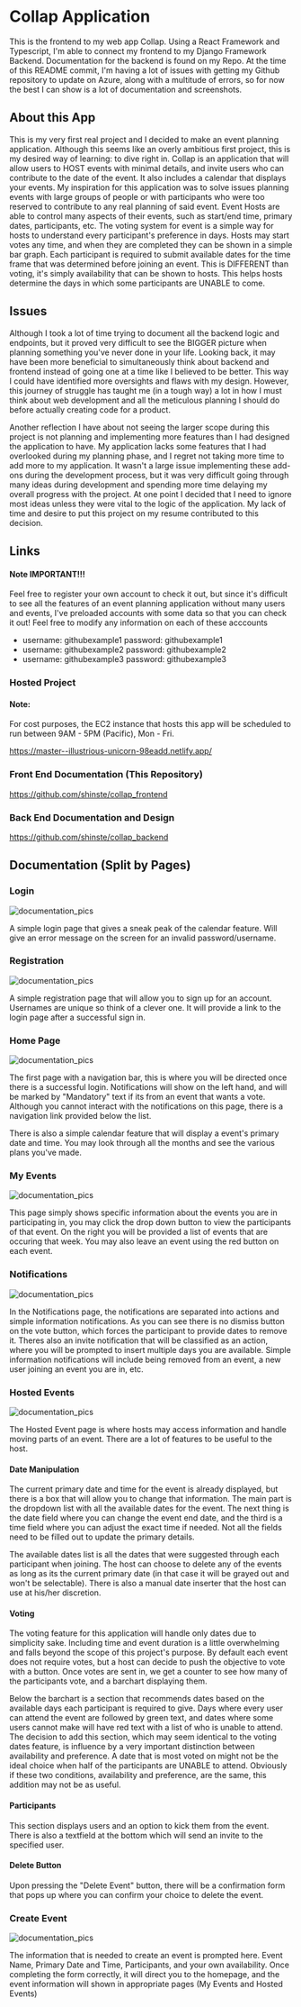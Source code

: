 # Collap Application

This is the frontend to my web app Collap. Using a React Framework and Typescript, I'm able to connect my frontend to my Django Framework Backend. Documentation for the backend is found on my Repo. At the time of this README commit, I'm having a lot of issues with getting my Github repository to update on Azure, along with a multitude of errors, so for now the best I can show is a lot of documentation and screenshots.

## About this App

This is my very first real project and I decided to make an event planning application. Although this seems like an overly ambitious first project, this is my desired way of learning: to dive right in. Collap is an application that will allow users to HOST events with minimal details, and invite users who can contribute to the date of the event. It also includes a calendar that displays your events. My inspiration for this application was to solve issues planning events with large groups of people or with participants who were too reserved to contribute to any real planning of said event. Event Hosts are able to control many aspects of their events, such as start/end time, primary dates, participants, etc. The voting system for event is a simple way for hosts to understand every participant's preference in days. Hosts may start votes any time, and when they are completed they can be shown in a simple bar graph. Each participant is required to submit available dates for the time frame that was determined before joining an event. This is DIFFERENT than voting, it's simply availability that can be shown to hosts. This helps hosts determine the days in which some participants are UNABLE to come.

## Issues

Although I took a lot of time trying to document all the backend logic and endpoints, but it proved very difficult to see the BIGGER picture when planning something you've never done in your life. Looking back, it may have been more beneficial to simultaneously think about backend and frontend instead of going one at a time like I believed to be better. This way I could have identified more oversights and flaws with my design. However, this journey of struggle has taught me (in a tough way) a lot in how I must think about web development and all the meticulous planning I should do before actually creating code for a product. 

Another reflection I have about not seeing the larger scope during this project is not planning and implementing more features than I had designed the application to have. My application lacks some features that I had overlooked during my planning phase, and I regret not taking more time to add more to my application. It wasn't a large issue implementing these add-ons during the development process, but it was very difficult going through many ideas during development and spending more time delaying my overall progress with the project. At one point I decided that I need to ignore most ideas unless they were vital to the logic of the application. My lack of time and desire to put this project on my resume contributed to this decision.


## Links

#### Note IMPORTANT!!!
Feel free to register your own account to check it out, but since it's difficult to see all the features of an event planning application without many users and events, I've preloaded accounts with some data so that you can check it out! Feel free to modify any information on each of these acccounts
* username: githubexample1 password: githubexample1
* username: githubexample2 password: githubexample2
* username: githubexample3 password: githubexample3

### Hosted Project
#### Note:
For cost purposes, the EC2 instance that hosts this app will be scheduled to run between 9AM - 5PM (Pacific), Mon - Fri.

https://master--illustrious-unicorn-98eadd.netlify.app/
### Front End Documentation (This Repository)
https://github.com/shinste/collap_frontend
### Back End Documentation and Design 
https://github.com/shinste/collap_backend

## Documentation (Split by Pages)

### Login

![documentation_pics](./documentation_pics/login.png)

A simple login page that gives a sneak peak of the calendar feature. Will give an error message on the screen for an invalid password/username.

### Registration

![documentation_pics](./documentation_pics/registration.png)

A simple registration page that will allow you to sign up for an account. Usernames are unique so think of a clever one. It will provide a link to the login page after a successful sign in.

### Home Page

![documentation_pics](./documentation_pics/homepage.png)

The first page with a navigation bar, this is where you will be directed once there is a successful login. Notifications will show on the left hand, and will be marked by "Mandatory" text if its from an event that wants a vote. Although you cannot interact with the notifications on this page, there is a navigation link provided below the list. 

There is also a simple calendar feature that will display a event's primary date and time. You may look through all the months and see the various plans you've made.

### My Events

![documentation_pics](./documentation_pics/myevent.png)

This page simply shows specific information about the events you are in participating in, you may click the drop down button to view the participants of that event. On the right you will be provided a list of events that are occuring that week. You may also leave an event using the red button on each event.

### Notifications

![documentation_pics](./documentation_pics/notifications.png)

In the Notifications page, the notifications are separated into actions and simple information notifications. As you can see there is no dismiss button on the vote button, which forces the participant to provide dates to remove it. Theres also an invite notification that will be classified as an action, where you will be prompted to insert multiple days you are available. Simple information notifications will include being removed from an event, a new user joining an event you are in, etc.

### Hosted Events

![documentation_pics](./documentation_pics/hostedevent.png)

The Hosted Event page is where hosts may access information and handle moving parts of an event. There are a lot of features to be useful to the host.

#### Date Manipulation

The current primary date and time for the event is already displayed, but there is a box that will allow you to change that information. The main part is the dropdown list with all the available dates for the event. The next thing is the date field where you can change the event end date, and the third is a time field where you can adjust the exact time if needed. Not all the fields need to be filled out to update the primary details.

The available dates list is all the dates that were suggested through each participant when joining. The host can choose to delete any of the events as long as its the current primary date (in that case it will be grayed out and won't be selectable). There is also a manual date inserter that the host can use at his/her discretion.

#### Voting

The voting feature for this application will handle only dates due to simplicity sake. Including time and event duration is a little overwhelming and falls beyond the scope of this project's purpose. By default each event does not require votes, but a host can decide to push the objective to vote with a button. Once votes are sent in, we get a counter to see how many of the participants vote, and a barchart displaying them.

Below the barchart is a section that recommends dates based on the available days each participant is required to give. Days where every user can attend the event are followed by green text, and dates where some users cannot make will have red text with a list of who is unable to attend. The decision to add this section, which may seem identical to the voting dates feature, is influence by a very important distinction between availability and preference. A date that is most voted on might not be the ideal choice when half of the participants are UNABLE to attend. Obviously if these two conditions, availability and preference, are the same, this addition may not be as useful.


#### Participants

This section displays users and an option to kick them from the event. There is also a textfield at the bottom which will send an invite to the specified user.

#### Delete Button

Upon pressing the "Delete Event" button, there will be a confirmation form that pops up where you can confirm your choice to delete the event.  

### Create Event

![documentation_pics](./documentation_pics/createevent.png)

The information that is needed to create an event is prompted here. Event Name, Primary Date and Time, Participants, and your own availability. Once completing the form correctly, it will direct you to the homepage, and the event information will shown in appropriate pages (My Events and Hosted Events)

